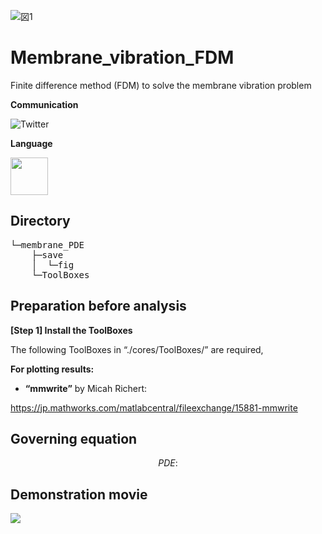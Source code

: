 
![図1](https://github.com/KRproject-tech/Membrane_vibration_FDM/assets/114337358/32e49619-3b1f-4fd0-89d7-80b433c0129b)

# Membrane_vibration_FDM
Finite difference method (FDM) to solve the membrane vibration problem

**Communication**

<a style="text-decoration: none" href="https://twitter.com/hogelungfish_" target="_blank">
    <img src="https://img.shields.io/badge/twitter-%40hogelungfish_-1da1f2.svg" alt="Twitter">
</a>
<p>


**Language**
<p>
<img src="https://cdn.jsdelivr.net/gh/devicons/devicon/icons/matlab/matlab-original.svg" width="60"/>
<p>


## Directory    
<pre>
└─membrane_PDE
    ├─save
    │  └─fig
    └─ToolBoxes
</pre>


## Preparation before analysis
__[Step 1] Install the ToolBoxes__

The following ToolBoxes in “./cores/ToolBoxes/” are required,

__For plotting results:__

*	__“mmwrite”__ by Micah Richert:

https://jp.mathworks.com/matlabcentral/fileexchange/15881-mmwrite

## Governing equation

$$
PDE: 
$$



## Demonstration movie

[![](https://img.youtube.com/vi/_kEdkMvdkE4/0.jpg)](https://www.youtube.com/watch?v=_kEdkMvdkE4)
